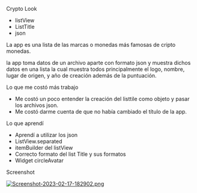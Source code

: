 Crypto Look

 - listView
 - ListTitle
 - json
 
 La app es una lista de las marcas o monedas más famosas de cripto monedas.
 
 la app toma datos de un archivo aparte con formato json y muestra dichos datos en una lista la cual 
 muestra todos principalmente el logo, nombre, lugar de origen, y año de creación además de la puntuación.
 
Lo que me costó más trabajo
  
  - Me costó un poco entender la creación del listtile como objeto y pasar los archivos json.
  - Me costó darme cuenta de que no había cambiado el título de la app.
  
Lo que aprendí

  - Aprendí a utilizar los json
  - ListView.separated
  - itemBuilder del listView
  - Correcto formato del list Title y sus formatos
  - Widget circleAvatar

Screenshot

[![Screenshot-2023-02-17-182902.png](https://i.postimg.cc/59PqLF1H/Screenshot-2023-02-17-182902.png)](https://postimg.cc/5jCCMyX1)


